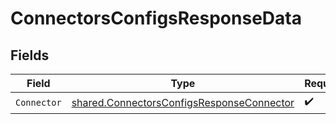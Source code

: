 # ConnectorsConfigsResponseData


## Fields

| Field                                                                                                         | Type                                                                                                          | Required                                                                                                      | Description                                                                                                   |
| ------------------------------------------------------------------------------------------------------------- | ------------------------------------------------------------------------------------------------------------- | ------------------------------------------------------------------------------------------------------------- | ------------------------------------------------------------------------------------------------------------- |
| `Connector`                                                                                                   | [shared.ConnectorsConfigsResponseConnector](../../../pkg/models/shared/connectorsconfigsresponseconnector.md) | :heavy_check_mark:                                                                                            | N/A                                                                                                           |